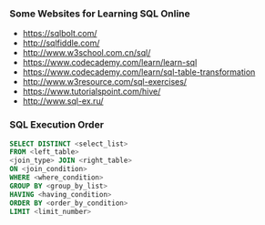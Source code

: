 ### Some Websites for Learning SQL Online
- <https://sqlbolt.com/>
- <http://sqlfiddle.com/>
- <http://www.w3school.com.cn/sql/>
- <https://www.codecademy.com/learn/learn-sql>
- <https://www.codecademy.com/learn/sql-table-transformation>
- <http://www.w3resource.com/sql-exercises/>
- <https://www.tutorialspoint.com/hive/>
- <http://www.sql-ex.ru/>

### SQL Execution Order
```sql
SELECT DISTINCT <select_list>
FROM <left_table>
<join_type> JOIN <right_table>
ON <join_condition>
WHERE <where_condition>
GROUP BY <group_by_list>
HAVING <having_condition>
ORDER BY <order_by_condition>
LIMIT <limit_number>
```